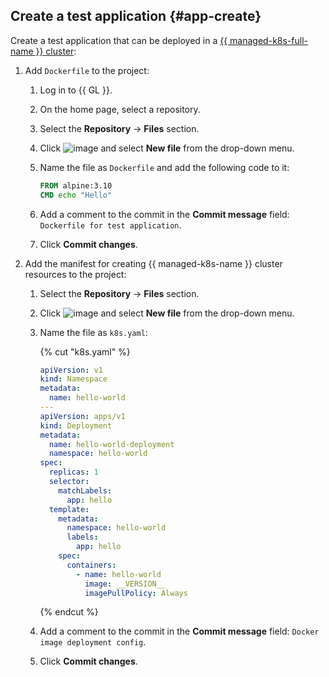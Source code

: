 ## Create a test application {#app-create}

Create a test application that can be deployed in a [{{ managed-k8s-full-name }} cluster](../../managed-kubernetes/concepts/index.md#kubernetes-cluster):
1. Add `Dockerfile` to the project:
   1. Log in to {{ GL }}.
   1. On the home page, select a repository.
   1. Select the **Repository** → **Files** section.
   1. Click ![image](../../_assets/plus.svg) and select **New file** from the drop-down menu.
   1. Name the file as `Dockerfile` and add the following code to it:

      ```Dockerfile
      FROM alpine:3.10
      CMD echo "Hello"
      ```

   1. Add a comment to the commit in the **Commit message** field: `Dockerfile for test application`.
   1. Click **Commit changes**.
1. Add the manifest for creating {{ managed-k8s-name }} cluster resources to the project:
   1. Select the **Repository** → **Files** section.
   1. Click ![image](../../_assets/plus.svg) and select **New file** from the drop-down menu.
   1. Name the file as `k8s.yaml`:

      {% cut "k8s.yaml" %}

      ```yaml
      apiVersion: v1
      kind: Namespace
      metadata:
        name: hello-world
      ---
      apiVersion: apps/v1
      kind: Deployment
      metadata:
        name: hello-world-deployment
        namespace: hello-world
      spec:
        replicas: 1
        selector:
          matchLabels:
            app: hello
        template:
          metadata:
            namespace: hello-world
            labels:
              app: hello
          spec:
            containers:
              - name: hello-world
                image: __VERSION__
                imagePullPolicy: Always
      ```

      {% endcut %}

   1. Add a comment to the commit in the **Commit message** field: `Docker image deployment config`.
   1. Click **Commit changes**.
